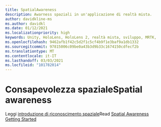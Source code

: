```yaml
---
title: SpatialAwareness
description: Awarness spaziali in un'applicazione di realtà mista.
author: davidkline-ms
ms.author: davidkl
ms.date: 01/12/2021
ms.localizationpriority: high
keywords: Unity, HoloLens, HoloLens 2, realtà mista, sviluppo, MRTK,
ms.openlocfilehash: 9462afb1f42c5d2f1c5cf4b9f1e3baf9a1db1332
ms.sourcegitcommit: 97815006c09be0a43b3d9b33c1674150cdfecf2b
ms.translationtype: MT
ms.contentlocale: it-IT
ms.lasthandoff: 03/03/2021
ms.locfileid: "101782014"
---
```

# <a name="spatial-awareness"></a><span data-ttu-id="7b670-104">Consapevolezza spaziale</span><span class="sxs-lookup"><span data-stu-id="7b670-104">Spatial awareness</span></span>

<span data-ttu-id="7b670-105">Leggi [introduzione di riconoscimento spaziale](../features/spatial-awareness/SpatialAwarenessGettingStarted.md)</span><span class="sxs-lookup"><span data-stu-id="7b670-105">Read [Spatial Awareness Getting Started](../features/spatial-awareness/SpatialAwarenessGettingStarted.md)</span></span>
